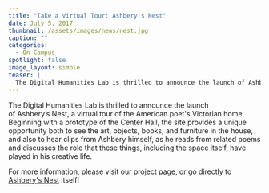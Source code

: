 ```yaml
---
title: "Take a Virtual Tour: Ashbery's Nest"
date: July 5, 2017
thumbnail: /assets/images/news/nest.jpg
caption: ""
categories: 
  - On Campus
spotlight: false 
image_layout: simple
teaser: |
  The Digital Humanities Lab is thrilled to announce the launch of Ashbery’s Nest, a virtual tour of the American poet's Victorian home. 
---
```


The Digital Humanities Lab is thrilled to announce the launch of Ashbery’s Nest, a virtual tour of the American poet's Victorian home. Beginning with a prototype of the Center Hall, the site provides a unique opportunity both to see the art, objects, books, and furniture in the house, and also to hear clips from Ashbery himself, as he reads from related poems and discusses the role that these things, including the space itself, have played in his creative life.
   
For more information, please visit our project [page](http://web.library.yale.edu/dhlab/nest), or go directly to [Ashbery's Nest](http://vr.ashberyhouse.yale.edu/) itself!